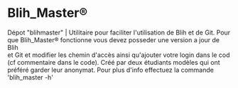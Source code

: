 # Blih_Master® 
Dépot "blihmaster" | Utilitaire pour faciliter l'utilisation de Blih et de Git. 
Pour que Blih_Master® fonctionne vous devez posseder une version a jour de Blih  
et Git et modifier les chemin d'accès ainsi qu'ajouter votre login dans le cod 
(cf commentaire dans le code). Créé par deux étudiants modèles qui ont préféré garder leur anonymat. 
Pour plus d'info effectuez la commande 'blih_master -h'
